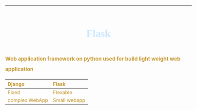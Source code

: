 <style>
  h2 {
    text-decoration: none;
    border-bottom: none;
    font-family : cursive ; 
    background-color: #cce7ff; 
    color: #000080; 
    padding: 10px; 
    border-radius: 5px; 
  }
  h1{
    text-align: center;
    padding: 10px; 
    border-radius: 5px; 
    font-family : cursive ;
    color:#cce7ff ; 
   }
   body {
    font-size: 17px ;
    line-height: 2 ;
    font-weight: bold;
    color: #C59730 ;
   }

</style>

---

# Flask

Web application framework on python used for build light weight web application <br>

| Django        | Flask        |
|:------------- |:-------------|
| Fixed         |  Flexable    |
| complex WebApp| Small webapp | 

<br>

